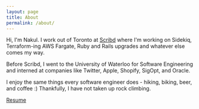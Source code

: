 ```yaml
---
layout: page
title: About
permalink: /about/
---
```


Hi, I'm Nakul. I work out of Toronto at [Scribd](https://www.scribd.com/) where I'm working on Sidekiq, Terraform-ing AWS Fargate, Ruby and Rails upgrades and whatever else comes my way.

Before Scribd, I went to the University of Waterloo for Software Engineering and interned at companies like Twitter, Apple, Shopify, SigOpt, and Oracle.

I enjoy the same things every software engineer does - hiking, biking, beer, and coffee :) Thankfully, I have not taken up rock climbing.

[Resume](/nakulpathak_resume.pdf)

